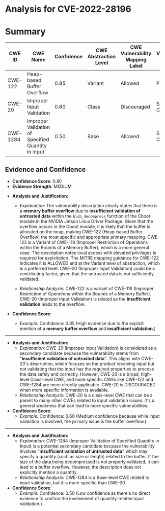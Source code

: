 # Analysis for CVE-2022-28196

# Summary
| CWE ID | CWE Name | Confidence | CWE Abstraction Level | CWE Vulnerability Mapping Label | CWE-Vulnerability Mapping Notes |
|---|---|---|---|---|---|
| CWE-122 | Heap-based Buffer Overflow | 0.85 | Variant | Allowed | Primary CWE |
| CWE-20 | Improper Input Validation | 0.60 | Class | Discouraged | Secondary Candidate |
| CWE-1284 | Improper Validation of Specified Quantity in Input | 0.50 | Base | Allowed | Secondary Candidate |

## Evidence and Confidence

*   **Confidence Score:** 0.80
*   **Evidence Strength:** MEDIUM

- **Analysis and Justification:**  
  - *Explanation:* The vulnerability description clearly states that there is a **memory buffer overflow** due to **insufficient validation of untrusted data** within the `blob_decompress` function of the Cboot module in the NVIDIA Jetson Linux Driver Package. Given that the overflow occurs in the Cboot module, it is likely that the buffer is allocated on the heap, making CWE-122 (Heap-based Buffer Overflow) the most specific and appropriate primary mapping. CWE-122 is a Variant of CWE-119 (Improper Restriction of Operations within the Bounds of a Memory Buffer), which is a more general case. The description notes local access with elevated privileges is required for exploitation. The MITRE mapping guidance for CWE-122 indicates it is ALLOWED and at the Variant level of abstraction, which is a preferred level. CWE-20 (Improper Input Validation) could be a contributing factor, given that the untrusted data is not sufficiently validated.

  - *Relationship Analysis:* CWE-122 is a variant of CWE-119 (Improper Restriction of Operations within the Bounds of a Memory Buffer). CWE-20 (Improper Input Validation) is related as the **insufficient validation** leads to the overflow.

- **Confidence Score:**  
  - *Example:* Confidence: 0.85 (High evidence due to the explicit mention of a **memory buffer overflow** and **insufficient validation**.)

---
- **Analysis and Justification:**
    - *Explanation:* CWE-20 (Improper Input Validation) is considered as a secondary candidate because the vulnerability stems from "**insufficient validation of untrusted data**". This aligns with CWE-20's description, which focuses on the product receiving input but not validating that the input has the required properties to process the data safely and correctly. However, CWE-20 is a broad, high-level Class-level CWE, and more specific CWEs like CWE-122 and CWE-1284 are more directly applicable. CWE-20 is DISCOURAGED when more specific information is available.
    - *Relationship Analysis:* CWE-20 is a class-level CWE that can be a parent to many other CWEs related to input validation issues. It's a general weakness that can lead to more specific vulnerabilities.
- **Confidence Score:**
    - *Example:* Confidence: 0.60 (Medium confidence because while input validation is involved, the primary issue is the buffer overflow.)

---
- **Analysis and Justification:**
    - *Explanation:* CWE-1284 (Improper Validation of Specified Quantity in Input) is a potential secondary candidate because the vulnerability involves "**insufficient validation of untrusted data**" which may specify a quantity (such as size or length) related to the buffer. If the size of the data being decompressed is not properly validated, it can lead to a buffer overflow. However, the description does not explicitly mention a quantity.
    - *Relationship Analysis:* CWE-1284 is a Base-level CWE related to input validation, but it is more specific than CWE-20.
- **Confidence Score:**
    - *Example:* Confidence: 0.50 (Low confidence as there's no direct evidence to confirm the involvement of quantity-related input validation.)